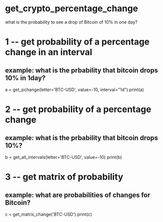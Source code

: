# get_crypto_percentage_change
what is the probability to see a drop of Bitcoin of 10% in one day? 

# 1 -- get probability of a percentage change in an interval
## example: what is the prbability that bitcoin drops 10% in 1day?
a = get_pchange(letter='BTC-USD', value=-10, interval="1d")
print(a)

# 2 -- get probability of a percentage change
## example: what is the prbability that bitcoin drops 10%?
b = get_all_intervals(letter='BTC-USD', value=-10)
print(b)

# 3 -- get matrix of probability
## example: what are probabilities of changes for Bitcoin?
c = get_matrix_change('BTC-USD')
print(c)